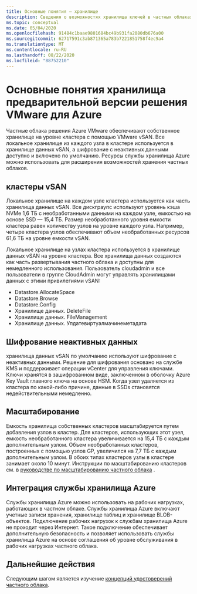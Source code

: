 ```yaml
---
title: Основные понятия — хранилище
description: Сведения о возможностях хранилища ключей в частных облаках решения Azure VMware Preview.
ms.topic: conceptual
ms.date: 05/04/2020
ms.openlocfilehash: 91484c1baae9801684bc49b931fa2080db676a00
ms.sourcegitcommit: 62717591c3ab871365a783b7221851758f4ec9a4
ms.translationtype: MT
ms.contentlocale: ru-RU
ms.lasthandoff: 08/22/2020
ms.locfileid: "88752210"
---
```

# <a name="azure-vmware-solution-preview-storage-concepts"></a>Основные понятия хранилища предварительной версии решения VMware для Azure

Частные облака решения Azure VMware обеспечивают собственное хранилище на уровне кластера с помощью VMware vSAN. Все локальное хранилище из каждого узла в кластере используется в хранилище данных vSAN, а шифрование с неактивных данными доступно и включено по умолчанию. Ресурсы службы хранилища Azure можно использовать для расширения возможностей хранения частных облаков.

## <a name="vsan-clusters"></a>кластеры vSAN

Локальное хранилище на каждом узле кластера используется как часть хранилища данных vSAN. Все дискграупс используют уровень кэша NVMe 1,6 ТБ с необработанными данными на каждом узле, емкостью на основе SSD — 15,4 ТБ. Размер необработанного уровня емкости кластера равен количеству узлов на уровне каждого узла. Например, четыре кластера узлов обеспечивают объем необработанных ресурсов 61,6 ТБ на уровне емкости vSAN.

Локальное хранилище на узлах кластера используется в хранилище данных vSAN на уровне кластера. Все хранилища данных создаются как часть развертывания частного облака и доступны для немедленного использования. Пользователь cloudadmin и все пользователи в группе CloudAdmin могут управлять хранилищами данных с этими привилегиями vSAN:
- Datastore.AllocateSpace
- Datastore.Browse
- Datastore.Config
- Хранилище данных. DeleteFile
- Хранилище данных. FileManagement
- Хранилище данных. Упдатевиртуалмачинеметадата

## <a name="data-at-rest-encryption"></a>Шифрование неактивных данных

хранилища данных vSAN по умолчанию используют шифрование с неактивных данными. Решение для шифрования основано на службе KMS и поддерживает операции vCenter для управления ключами. Ключи хранятся в зашифрованном виде, заключенном в оболочку Azure Key Vault главного ключа на основе HSM. Когда узел удаляется из кластера по какой-либо причине, данные в SSDs становятся недействительными немедленно.

## <a name="scaling"></a>Масштабирование

Емкость хранилища собственных кластеров масштабируется путем добавления узлов в кластер. Для кластеров, использующих этот узел, емкость необработанного кластера увеличивается на 15,4 ТБ с каждым дополнительным узлом. Объем необработанных кластеров, построенных с помощью узлов GP, увеличился на 7,7 ТБ с каждым дополнительным узлом. В обоих типах кластеров узлы в кластере занимает около 10 минут. Инструкции по масштабированию кластеров см. в [руководстве по масштабированию частного облака][tutorial-scale-private-cloud] .

## <a name="azure-storage-integration"></a>Интеграция службы хранилища Azure

Службы хранилища Azure можно использовать на рабочих нагрузках, работающих в частном облаке. Службы хранилища Azure включают учетные записи хранения, хранилище таблиц и хранилище BLOB-объектов. Подключение рабочих нагрузок к службам хранилища Azure не проходит через Интернет. Такое подключение обеспечивает дополнительную безопасность и позволяет использовать службы хранилища Azure на основе соглашения об уровне обслуживания в рабочих нагрузках частного облака.

## <a name="next-steps"></a>Дальнейшие действия

Следующим шагом является изучение [концепций удостоверений частного облака][concepts-identity].

<!-- LINKS - external-->

<!-- LINKS - internal -->
[tutorial-scale-private-cloud]: ./tutorial-scale-private-cloud.md
[concepts-identity]: ./concepts-identity.md
